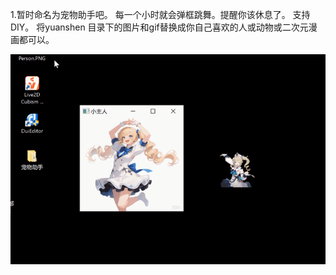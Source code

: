 1.暂时命名为宠物助手吧。
每一个小时就会弹框跳舞。提醒你该休息了。
支持DIY。
将yuanshen 目录下的图片和gif替换成你自己喜欢的人或动物或二次元漫画都可以。

![Image text](Png/0001.gif)
